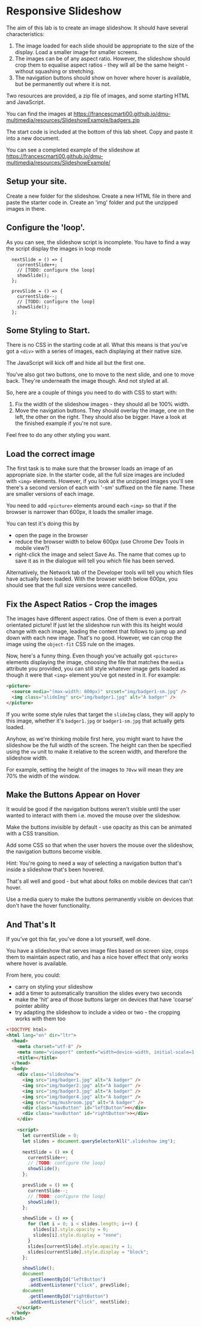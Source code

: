# Responsive Slideshow

The aim of this lab is to create an image slideshow. It should have several characteristics:

1. The image loaded for each slide should be appropriate to the size of the display. Load a smaller image for smaller screens.
2. The images can be of any aspect ratio. However, the slideshow should crop them to equalise aspect ratios - they will all be the same height - without squashing or stretching.
3. The navigation buttons should show on hover where hover is available, but be permanently out where it is not.

Two resources are provided, a zip file of images, and some starting HTML and JavaScript.

You can find the images at <https://francescmarti00.github.io/dmu-multimedia/resources/SlideshowExample/badgers.zip>

The start code is included at the bottom of this lab sheet. Copy and paste it into a new document.

You can see a completed example of the slideshow at <https://francescmarti00.github.io/dmu-multimedia/resources/SlideshowExample/>

## Setup your site.

Create a new folder for the slideshow. Create a new HTML file in there and paste the starter code in. Create an 'img' folder and put the unzipped images in there.

## Configure the 'loop'.

As you can see, the slideshow script is incomplete. You have to find a way the script display the images in loop mode

      nextSlide = () => {
        currentSlide++;
        // [TODO: configure the loop]
        showSlide();
      };

      prevSlide = () => {
        currentSlide--;
        // [TODO: configure the loop]
        showSlide();
      };

## Some Styling to Start.

There is no CSS in the starting code at all. What this means is that you've got a `<div>` with a series of images, each displaying at their native size.

The JavaScript will kick off and hide all but the first one.

You've also got two buttons, one to move to the next slide, and one to move back. They're underneath the image though. And not styled at all.

So, here are a couple of things you need to do with CSS to start with:

1. Fix the width of the slideshow images - they should all be 100% width.
2. Move the navigation buttons. They should overlay the image, one on the left, the other on the right. They should also be bigger. Have a look at the finished example if you're not sure.

Feel free to do any other styling you want.

## Load the correct image

The first task is to make sure that the browser loads an image of an appropriate size. In the starter code, all the full size images are included with `<img>` elements. However, if you look at the unzipped images you'll see there's a second version of each with '-sm' suffixed on the file name. These are smaller versions of each image.

You need to add `<picture>` elements around each `<img>` so that if the browser is narrower than 600px, it loads the smaller image.

You can test it's doing this by

- open the page in the browser
- reduce the browser width to below 600px (use Chrome Dev Tools in mobile view?)
- right-click the image and select Save As. The name that comes up to save it as in the dialogue will tell you which file has been served.

Alternatively, the Network tab of the Developer tools will tell you which files have actually been loaded. With the browser width below 600px, you should see that the full size versions were cancelled.

## Fix the Aspect Ratios - Crop the images

The images have different aspect ratios. One of them is even a portrait orientated picture! If just let the slideshow run with this its height would change with each image, leading the content that follows to jump up and down with each new image. That's no good. However, we can crop the image using the `object-fit` CSS rule on the images.

Now, here's a funny thing. Even though you've actually got `<picture>` elements displaying the image, choosing the file that matches the `media` attribute you provided, you can still style whatever image gets loaded as though it were that `<img>` element you've got nested in it. For example:

```HTML
<picture>
  <source media="(max-width: 600px)" srcset="img/badger1-sm.jpg" />
  <img class="slideImg" src="img/badger1.jpg" alt="A badger" />
</picture>
```

If you write some style rules that target the `slideImg` class, they will apply to this image, whether it's `badger1.jpg` or `badger1-sm.jpg` that actually gets loaded.

Anyhow, as we're thinking mobile first here, you might want to have the slideshow be the full width of the screen. The height can then be specified using the `vw` unit to make it relative to the screen width, and therefore the slideshow width.

For example, setting the height of the images to `70vw` will mean they are 70% the width of the window.

## Make the Buttons Appear on Hover

It would be good if the navigation buttons weren't visible until the user wanted to interact with them i.e. moved the mouse over the slideshow.

Make the buttons invisible by default - use opacity as this can be animated with a CSS transition.

Add some CSS so that when the user hovers the mouse over the slideshow, the navigation buttons become visible.

Hint: You're going to need a way of selecting a navigation button that's inside a slideshow that's been hovered.

That's all well and good - but what about folks on mobile devices that can't hover.

Use a media query to make the buttons permanently visible on devices that don't have the hover functionality.

## And That's It

If you've got this far, you've done a lot yourself, well done.

You have a slideshow that serves image files based on screen size, crops them to maintain aspect ratio, and has a nice hover effect that only works where hover is available.

From here, you could:

- carry on styling your slideshow
- add a timer to automatically transition the slides every two seconds
- make the 'hit' area of those buttons larger on devices that have 'coarse' pointer ability
- try adapting the slideshow to include a video or two - the cropping works with them too

```HTML
<!DOCTYPE html>
<html lang="en" dir="ltr">
  <head>
    <meta charset="utf-8" />
    <meta name="viewport" content="width=device-width, initial-scale=1.0" />
    <title></title>
  </head>
  <body>
    <div class="slideshow">
      <img src="img/badger1.jpg" alt="A badger" />
      <img src="img/badger2.jpg" alt="A badger" />
      <img src="img/badger3.jpg" alt="A badger" />
      <img src="img/badger4.jpg" alt="A badger" />
      <img src="img/mushroom.jpg" alt="A badger" />
      <div class="navButton" id="leftButton"><</div>
      <div class="navButton" id="rightButton">></div>
    </div>

    <script>
      let currentSlide = 0;
      let slides = document.querySelectorAll(".slideshow img");

      nextSlide = () => {
        currentSlide++;
        // [TODO: configure the loop]
        showSlide();
      };

      prevSlide = () => {
        currentSlide--;
        // [TODO: configure the loop]
        showSlide();
      };

      showSlide = () => {
        for (let i = 0; i < slides.length; i++) {
          slides[i].style.opacity = 0;
          slides[i].style.display = "none";
        }
        slides[currentSlide].style.opacity = 1;
        slides[currentSlide].style.display = "block";
      };

      showSlide();
      document
        .getElementById("leftButton")
        .addEventListener("click", prevSlide);
      document
        .getElementById("rightButton")
        .addEventListener("click", nextSlide);
    </script>
  </body>
</html>
